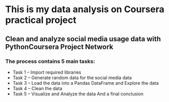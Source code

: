 # This is my data analysis on Coursera practical project 
## Clean and analyze social media usage data with PythonCoursera Project Network
### The process contains 5 main tasks:
* Task 1 – Import required libraries
* Task 2 – Generate random data for the social media data
* Task 3 – Load the data into a Pandas DataFrame and Explore the data
* Task 4 – Clean the data
* Task 5 – Visualize and Analyze the data
And a final conclusion
